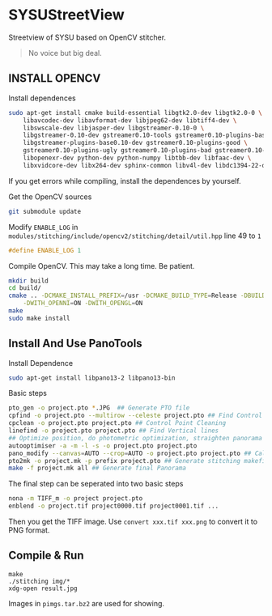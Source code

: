 SYSUStreetView
==============

Streetview of SYSU based on OpenCV stitcher.

> No voice but big deal.

## INSTALL OPENCV

Install dependences

```bash
sudo apt-get install cmake build-essential libgtk2.0-dev libgtk2.0-0 \
    libavcodec-dev libavformat-dev libjpeg62-dev libtiff4-dev \
    libswscale-dev libjasper-dev libgstreamer-0.10-0 \
    libgstreamer-0.10-dev gstreamer0.10-tools gstreamer0.10-plugins-base \
    libgstreamer-plugins-base0.10-dev gstreamer0.10-plugins-good \
    gstreamer0.10-plugins-ugly gstreamer0.10-plugins-bad gstreamer0.10-ffmpeg \
    libopenexr-dev python-dev python-numpy libtbb-dev libfaac-dev \
    libxvidcore-dev libx264-dev sphinx-common libv4l-dev libdc1394-22-dev
```

If you get errors while compiling, install the dependences by yourself.

Get the OpenCV sources

```bash
git submodule update
```

Modify `ENABLE_LOG` in  `modules/stitching/include/opencv2/stitching/detail/util.hpp` line 49 to `1`
```cpp
#define ENABLE_LOG 1
```

Compile OpenCV. This may take a long time. Be patient.

```bash
mkdir build
cd build/
cmake .. -DCMAKE_INSTALL_PREFIX=/usr -DCMAKE_BUILD_TYPE=Release -DBUILD_EXAMPLES=ON \
    -DWITH_OPENNI=ON -DWITH_OPENGL=ON
make
sudo make install
```

## Install And Use PanoTools

Install Dependence

```bash
sudo apt-get install libpano13-2 libpano13-bin
```

Basic steps

```bash
pto_gen -o project.pto *.JPG  ## Generate PTO file
cpfind -o project.pto --multirow --celeste project.pto ## Find Control Points, with celeste to ignore clouds
cpclean -o project.pto project.pto ## Control Point Cleaning
linefind -o project.pto project.pto ## Find Vertical lines
## Optimize position, do photometric optimization, straighten panorama and select suitable output projection
autooptimiser -a -m -l -s -o project.pto project.pto
pano_modify --canvas=AUTO --crop=AUTO -o project.pto project.pto ## Calculate optimal crop and optimal size
pto2mk -o project.mk -p prefix project.pto ## Generate stitching makefile
make -f project.mk all ## Generate final Panorama
```

The final step can be seperated into two basic steps

```bash
nona -m TIFF_m -o project project.pto
enblend -o project.tif project0000.tif project0001.tif ...
```

Then you get the TIFF image. Use `convert xxx.tif xxx.png` to convert it to PNG format.

## Compile & Run
```
make
./stitching img/*
xdg-open result.jpg
```

Images in `pimgs.tar.bz2` are used for showing.
